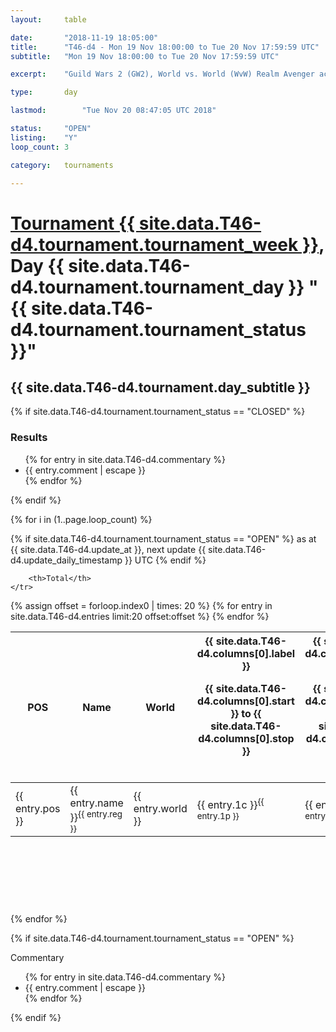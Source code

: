 ```yaml
---
layout: 	table

date: 		"2018-11-19 18:05:00"
title: 		"T46-d4 - Mon 19 Nov 18:00:00 to Tue 20 Nov 17:59:59 UTC"
subtitle: 	"Mon 19 Nov 18:00:00 to Tue 20 Nov 17:59:59 UTC"

excerpt:    "Guild Wars 2 (GW2), World vs. World (WvW) Realm Avenger achivement Tournament. \"Every Kill Counts\""

type:       day

lastmod: 		"Tue Nov 20 08:47:05 UTC 2018"

status:     "OPEN"
listing:    "Y"
loop_count: 3

category: 	tournaments

---
```

<div class="table_header">
    <h1><a href="{{ site.data.T46-d4.tournament.week_url }}">Tournament {{ site.data.T46-d4.tournament.tournament_week }}</a>, Day {{ site.data.T46-d4.tournament.tournament_day }} "{{ site.data.T46-d4.tournament.tournament_status }}"</h1>
    <h2>{{ site.data.T46-d4.tournament.day_subtitle }}</h2> 
</div>

{% if site.data.T46-d4.tournament.tournament_status == "CLOSED" %} 
<div class="commentary">
  <h3>Results</h3>
  <ul>
    {% for entry in site.data.T46-d4.commentary %}
    <li class="commentary_list">{{ entry.comment | escape }}</li>
    {% endfor %}
  </ul>
</div>
{% endif %}


{% for i in (1..page.loop_count) %}

{% if site.data.T46-d4.tournament.tournament_status == "OPEN" %} 
<span class="table_nextupdate">as at {{ site.data.T46-d4.update_at }}, next update {{ site.data.T46-d4.update_daily_timestamp }} UTC</span> 
{% endif %}

<table class="day_table">
  <colgroup>
    <col style="width:18px">
    <col style="width:55px">
    <col style="width:55px">
    <col style="width:12px">
    <col style="width:12px">
    <col style="width:12px">
    <col style="width:12px">
    <col style="width:12px">
    <col style="width:12px">
    <col style="width:12px">
    <col style="width:12px">
    <col style="width:12px">
    <col style="width:12px">
    <col style="width:12px">
    <col style="width:12px">
    <col style="width:12px">
    <col style="width:12px">
    <col style="width:12px">
    <col style="width:12px">
    <col style="width:12px">
    <col style="width:12px">
    <col style="width:12px">
    <col style="width:12px">
    <col style="width:12px">
    <col style="width:12px">
    <col style="width:12px">
    <col style="width:12px">
    <col style="width:18px">
  </colgroup>  
  <thead>
    <tr>
        <th>POS</th>
        <th class="AlignLeft">Name</th>
        <th class="AlignLeft">World</th>

<th><div class="label">{{ site.data.T46-d4.columns[0].label }}<p class="onhover">{{ site.data.T46-d4.columns[0].start }} to {{ site.data.T46-d4.columns[0].stop }}</p></div>​</th>
<th><div class="label">{{ site.data.T46-d4.columns[1].label }}<p class="onhover">{{ site.data.T46-d4.columns[1].start }} to {{ site.data.T46-d4.columns[1].stop }}</p></div>​</th>
<th><div class="label">{{ site.data.T46-d4.columns[2].label }}<p class="onhover">{{ site.data.T46-d4.columns[2].start }} to {{ site.data.T46-d4.columns[2].stop }}</p></div>​</th>
<th><div class="label">{{ site.data.T46-d4.columns[3].label }}<p class="onhover">{{ site.data.T46-d4.columns[3].start }} to {{ site.data.T46-d4.columns[3].stop }}</p></div>​</th>
<th><div class="label">{{ site.data.T46-d4.columns[4].label }}<p class="onhover">{{ site.data.T46-d4.columns[4].start }} to {{ site.data.T46-d4.columns[4].stop }}</p></div>​</th>
<th><div class="label">{{ site.data.T46-d4.columns[5].label }}<p class="onhover">{{ site.data.T46-d4.columns[5].start }} to {{ site.data.T46-d4.columns[5].stop }}</p></div>​</th>
<th><div class="label">{{ site.data.T46-d4.columns[6].label }}<p class="onhover">{{ site.data.T46-d4.columns[6].start }} to {{ site.data.T46-d4.columns[6].stop }}</p></div>​</th>
<th><div class="label">{{ site.data.T46-d4.columns[7].label }}<p class="onhover">{{ site.data.T46-d4.columns[7].start }} to {{ site.data.T46-d4.columns[7].stop }}</p></div>​</th>
<th><div class="label">{{ site.data.T46-d4.columns[8].label }}<p class="onhover">{{ site.data.T46-d4.columns[8].start }} to {{ site.data.T46-d4.columns[8].stop }}</p></div>​</th>
<th><div class="label">{{ site.data.T46-d4.columns[9].label }}<p class="onhover">{{ site.data.T46-d4.columns[9].start }} to {{ site.data.T46-d4.columns[9].stop }}</p></div>​</th>
<th><div class="label">{{ site.data.T46-d4.columns[10].label }}<p class="onhover">{{ site.data.T46-d4.columns[10].start }} to {{ site.data.T46-d4.columns[10].stop }}</p></div>​</th>

<th><div class="label">{{ site.data.T46-d4.columns[11].label }}<p class="onhover">{{ site.data.T46-d4.columns[11].start }} to {{ site.data.T46-d4.columns[11].stop }}</p></div>​</th>
<th><div class="label">{{ site.data.T46-d4.columns[12].label }}<p class="onhover">{{ site.data.T46-d4.columns[12].start }} to {{ site.data.T46-d4.columns[12].stop }}</p></div>​</th>
<th><div class="label">{{ site.data.T46-d4.columns[13].label }}<p class="onhover">{{ site.data.T46-d4.columns[13].start }} to {{ site.data.T46-d4.columns[13].stop }}</p></div>​</th>
<th><div class="label">{{ site.data.T46-d4.columns[14].label }}<p class="onhover">{{ site.data.T46-d4.columns[14].start }} to {{ site.data.T46-d4.columns[14].stop }}</p></div>​</th>
<th><div class="label">{{ site.data.T46-d4.columns[15].label }}<p class="onhover">{{ site.data.T46-d4.columns[15].start }} to {{ site.data.T46-d4.columns[15].stop }}</p></div>​</th>
<th><div class="label">{{ site.data.T46-d4.columns[16].label }}<p class="onhover">{{ site.data.T46-d4.columns[16].start }} to {{ site.data.T46-d4.columns[16].stop }}</p></div>​</th>
<th><div class="label">{{ site.data.T46-d4.columns[17].label }}<p class="onhover">{{ site.data.T46-d4.columns[17].start }} to {{ site.data.T46-d4.columns[17].stop }}</p></div>​</th>
<th><div class="label">{{ site.data.T46-d4.columns[18].label }}<p class="onhover">{{ site.data.T46-d4.columns[18].start }} to {{ site.data.T46-d4.columns[18].stop }}</p></div>​</th>
<th><div class="label">{{ site.data.T46-d4.columns[19].label }}<p class="onhover">{{ site.data.T46-d4.columns[19].start }} to {{ site.data.T46-d4.columns[19].stop }}</p></div>​</th>
<th><div class="label">{{ site.data.T46-d4.columns[20].label }}<p class="onhover">{{ site.data.T46-d4.columns[20].start }} to {{ site.data.T46-d4.columns[20].stop }}</p></div>​</th>

<th><div class="label">{{ site.data.T46-d4.columns[21].label }}<p class="onhover">{{ site.data.T46-d4.columns[21].start }} to {{ site.data.T46-d4.columns[21].stop }}</p></div>​</th>
<th><div class="label">{{ site.data.T46-d4.columns[22].label }}<p class="onhover">{{ site.data.T46-d4.columns[22].start }} to {{ site.data.T46-d4.columns[22].stop }}</p></div>​</th>
<th><div class="label">{{ site.data.T46-d4.columns[23].label }}<p class="onhover">{{ site.data.T46-d4.columns[23].start }} to {{ site.data.T46-d4.columns[23].stop }}</p></div>​</th>

        <th>Total</th>
    </tr>
  </thead>
  {% assign offset = forloop.index0 | times: 20 %}
<tbody>
{% for entry in site.data.T46-d4.entries limit:20 offset:offset %}
  <tr>
    <td class="pl{{ entry.pos }}">{{ entry.pos }}</td>
    <td class="AlignLeft">{{ entry.name }}<sup>{{ entry.reg }}</sup></td>
    <td class="AlignLeft">{{ entry.world }}</td>
    <td class="pl{{ entry.1p }}">{{ entry.1c }}<sup>{{ entry.1p }}</sup></td>
    <td class="pl{{ entry.2p }}">{{ entry.2c }}<sup>{{ entry.2p }}</sup></td>
    <td class="pl{{ entry.3p }}">{{ entry.3c }}<sup>{{ entry.3p }}</sup></td>
    <td class="pl{{ entry.4p }}">{{ entry.4c }}<sup>{{ entry.4p }}</sup></td>
    <td class="pl{{ entry.5p }}">{{ entry.5c }}<sup>{{ entry.5p }}</sup></td>
    <td class="pl{{ entry.6p }}">{{ entry.6c }}<sup>{{ entry.6p }}</sup></td>
    <td class="pl{{ entry.7p }}">{{ entry.7c }}<sup>{{ entry.7p }}</sup></td>
    <td class="pl{{ entry.8p }}">{{ entry.8c }}<sup>{{ entry.8p }}</sup></td>
    <td class="pl{{ entry.9p }}">{{ entry.9c }}<sup>{{ entry.9p }}</sup></td>
    <td class="pl{{ entry.10p }}">{{ entry.10c }}<sup>{{ entry.10p }}</sup></td>
    <td class="pl{{ entry.11p }}">{{ entry.11c }}<sup>{{ entry.11p }}</sup></td>
    <td class="pl{{ entry.12p }}">{{ entry.12c }}<sup>{{ entry.12p }}</sup></td>
    <td class="pl{{ entry.13p }}">{{ entry.13c }}<sup>{{ entry.13p }}</sup></td>
    <td class="pl{{ entry.14p }}">{{ entry.14c }}<sup>{{ entry.14p }}</sup></td>
    <td class="pl{{ entry.15p }}">{{ entry.15c }}<sup>{{ entry.15p }}</sup></td>
    <td class="pl{{ entry.16p }}">{{ entry.16c }}<sup>{{ entry.16p }}</sup></td>
    <td class="pl{{ entry.17p }}">{{ entry.17c }}<sup>{{ entry.17p }}</sup></td>
    <td class="pl{{ entry.18p }}">{{ entry.18c }}<sup>{{ entry.18p }}</sup></td>
    <td class="pl{{ entry.19p }}">{{ entry.19c }}<sup>{{ entry.19p }}</sup></td>
    <td class="pl{{ entry.20p }}">{{ entry.20c }}<sup>{{ entry.20p }}</sup></td>
    <td class="pl{{ entry.21p }}">{{ entry.21c }}<sup>{{ entry.21p }}</sup></td>
    <td class="pl{{ entry.22p }}">{{ entry.22c }}<sup>{{ entry.22p }}</sup></td>
    <td class="pl{{ entry.23p }}">{{ entry.23c }}<sup>{{ entry.23p }}</sup></td>
    <td class="pl{{ entry.24p }}">{{ entry.24c }}<sup>{{ entry.24p }}</sup></td>
    <td>{{ entry.total }}</td>
  </tr>
{% endfor %}  
</tbody>
</table>
<div class="leaderboard">
  <script async src="//pagead2.googlesyndication.com/pagead/js/adsbygoogle.js"></script>
  <!-- 728x90 -->
  <ins class="adsbygoogle"
       style="display:inline-block;width:728px;height:90px"
       data-ad-client="ca-pub-3274917281288240"
       data-ad-slot="3870538733"></ins>
  <script>
  (adsbygoogle = window.adsbygoogle || []).push({});
  </script>    
</div>
<br />
{% endfor %}

{% if site.data.T46-d4.tournament.tournament_status == "OPEN" %} 
<div class="commentary">
  <span class="commentary_title">Commentary</span>
  <ul>
    {% for entry in site.data.T46-d4.commentary %}
    <li class="commentary_list">{{ entry.comment | escape }}</li>
    {% endfor %}
  </ul>
</div>
{% endif %}


